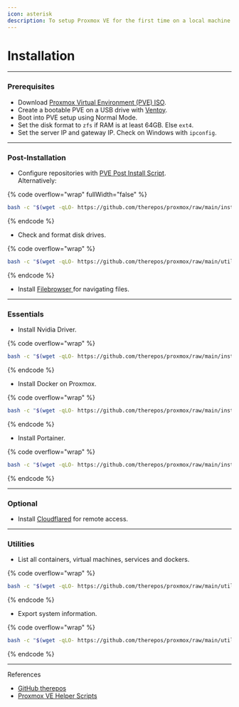 ```yaml
---
icon: asterisk
description: To setup Proxmox VE for the first time on a local machine.
---
```


# Installation

***

### Prerequisites

* Download [Proxmox Virtual Environment (PVE) ISO](https://www.proxmox.com/en/downloads).
* Create a bootable PVE on a USB drive with [Ventoy](https://www.ventoy.net/en/download.html).
* Boot into PVE setup using Normal Mode.
* Set the disk format to `zfs` if RAM is at least 64GB.  Else `ext4`.
* Set the server IP and gateway IP. Check on Windows with `ipconfig`.



***

### Post-Installation

* Configure repositories with [PVE Post Install Script](https://tteck.github.io/Proxmox/#proxmox-ve-post-install). \
  Alternatively:

{% code overflow="wrap" fullWidth="false" %}
```bash
bash -c "$(wget -qLO- https://github.com/therepos/proxmox/raw/main/installers/install-postpve.sh)"
```
{% endcode %}

* Check and format disk drives.

{% code overflow="wrap" %}
```bash
bash -c "$(wget -qLO- https://github.com/therepos/proxmox/raw/main/util/formatdisk.sh)"
```
{% endcode %}

* Install [Filebrowser ](https://tteck.github.io/Proxmox/#file-browser)for navigating files.

***

### Essentials

* Install Nvidia Driver.

{% code overflow="wrap" %}
```bash
bash -c "$(wget -qLO- https://github.com/therepos/proxmox/raw/main/installers/install-nvidiadriver.sh)"
```
{% endcode %}

* Install Docker on Proxmox.

{% code overflow="wrap" %}
```bash
bash -c "$(wget -qLO- https://github.com/therepos/proxmox/raw/main/installers/install-dockerhost.sh)"
```
{% endcode %}

* Install Portainer.

{% code overflow="wrap" %}
```bash
bash -c "$(wget -qLO- https://github.com/therepos/proxmox/raw/main/installers/install-portainer.sh)"
```
{% endcode %}



***

### Optional

* Install [Cloudflared](https://tteck.github.io/Proxmox/#cloudflared-lxc) for remote access.



***

### Utilities

* List all containers, virtual machines, services and dockers.

{% code overflow="wrap" %}
```bash
bash -c "$(wget -qLO- https://github.com/therepos/proxmox/raw/main/util/list-ct.sh)"
```
{% endcode %}

* Export system information.

{% code overflow="wrap" %}
```bash
bash -c "$(wget -qLO- https://github.com/therepos/proxmox/raw/main/util/get-sysinfo.sh)"
```
{% endcode %}



***

References

* [GitHub therepos](https://github.com/therepos/proxmox)
* [Proxmox VE Helper Scripts](https://tteck.github.io/Proxmox/)

